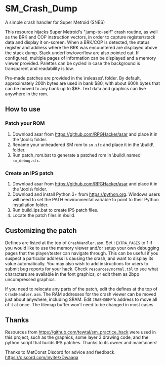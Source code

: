 # SM_Crash_Dump
A simple crash handler for Super Metroid (SNES)

This resource hijacks Super Metroid's "jump-to-self" crash routine, as well as the BRK and COP instruction vectors, in order to capture register/stack data and display it on-screen. When a BRK/COP is detected, the status register and address where the BRK was encountered are displayed above the stack dump. Stack underflow/overflow are also pointed out. If configured, multiple pages of information can be displayed and a memory viewer provided. Palettes can be cycled in case the background is transparent and readability is low.

Pre-made patches are provided in the \releases\ folder. By default, approximately 200h bytes are used in bank $80, with about 600h bytes that can be moved to any bank up to $BF. Text data and graphics can live anywhere in the rom.

## How to use

### Patch your ROM

1. Download asar from https://github.com/RPGHacker/asar and place it in the \tools\ folder.
2. Rename your unheadered SM rom to `sm.sfc` and place it in the \build\ folder.
3. Run patch_rom.bat to generate a patched rom in \build\ named `sm_debug.sfc`.

### Create an IPS patch

1. Download asar from https://github.com/RPGHacker/asar and place it in the \tools\ folder.
2. Download and install Python 3+ from https://python.org. Windows users will need to set the PATH environmental variable to point to their Python installation folder.
3. Run build_ips.bat to create IPS patch files.
4. Locate the patch files in \build\.


## Customizing the patch

Defines are listed at the top of `CrashHandler.asm`. Set `!EXTRA_PAGES` to 1 if you would like to use the memory viewer and/or setup your own debugging pages that the player/tester can navigate through. This can be useful if you suspect a particular address is causing the crash, and want to display its value automatically. You may also wish to add instructions for users to submit bug reports for your hack. Check `resources/normal.tbl` to see what characters are available in the font graphics, or edit them as 2bpp uncompressed graphics.

If you need to relocate any parts of the patch, edit the defines at the top of `CrashHandler.asm`. The RAM addresses for the crash viewer can be moved just about anywhere, including SRAM. Edit `CRASHDUMP`'s address to move all of it at once. The tilemap buffer won't need to be changed in most cases.


## Thanks

Resources from https://github.com/tewtal/sm_practice_hack were used in this project, such as the graphics, some layer 3 drawing code, and the python script that builds IPS patches. Thanks to its owner and maintainers!

Thanks to MetConst Discord for advice and feedback. https://discord.com/invite/xDwaaqa

